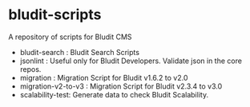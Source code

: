 # bludit-scripts
A repository of scripts for Bludit CMS

* bludit-search : Bludit Search Scripts
* jsonlint : Useful only for Bludit Developers. Validate json in the core repos.
* migration : Migration Script for Bludit v1.6.2 to v2.0
* migration-v2-to-v3 : Migration Script for Bludit v2.3.4 to v3.0
* scalability-test: Generate data to check Bludit Scalability.

